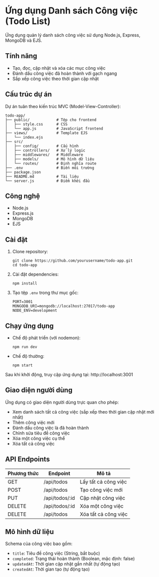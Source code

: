 # Ứng dụng Danh sách Công việc (Todo List)

Ứng dụng quản lý danh sách công việc sử dụng Node.js, Express, MongoDB và EJS.

## Tính năng

- Tạo, đọc, cập nhật và xóa các mục công việc
- Đánh dấu công việc đã hoàn thành với gạch ngang
- Sắp xếp công việc theo thời gian cập nhật

## Cấu trúc dự án

Dự án tuân theo kiến trúc MVC (Model-View-Controller):

```
todo-app/
├── public/            # Tệp cho frontend
│   ├── style.css      # CSS
│   └── app.js         # JavaScript frontend
├── views/             # Template EJS
│   └── index.ejs
├── src/
│   ├── config/        # Cấu hình
│   ├── controllers/   # Xử lý logic
│   ├── middlewares/   # Middleware
│   ├── models/        # Mô hình dữ liệu
│   └── routes/        # Định nghĩa route
├── .env               # Biến môi trường
├── package.json
├── README.md          # Tài liệu
└── server.js          # Điểm khởi đầu
```

## Công nghệ

- Node.js
- Express.js
- MongoDB
- EJS

## Cài đặt

1. Clone repository:

   ```
   git clone https://github.com/yourusername/todo-app.git
   cd todo-app
   ```

2. Cài đặt dependencies:

   ```
   npm install
   ```

3. Tạo tệp `.env` trong thư mục gốc:
   ```
   PORT=3001
   MONGODB_URI=mongodb://localhost:27017/todo-app
   NODE_ENV=development
   ```

## Chạy ứng dụng

- Chế độ phát triển (với nodemon):

  ```
  npm run dev
  ```

- Chế độ thường:
  ```
  npm start
  ```

Sau khi khởi động, truy cập ứng dụng tại: http://localhost:3001

## Giao diện người dùng

Ứng dụng có giao diện người dùng trực quan cho phép:

- Xem danh sách tất cả công việc (sắp xếp theo thời gian cập nhật mới nhất)
- Thêm công việc mới
- Đánh dấu công việc là đã hoàn thành
- Chỉnh sửa tiêu đề công việc
- Xóa một công việc cụ thể
- Xóa tất cả công việc

## API Endpoints

| Phương thức | Endpoint       | Mô tả                |
| ----------- | -------------- | -------------------- |
| GET         | /api/todos     | Lấy tất cả công việc |
| POST        | /api/todos     | Tạo công việc mới    |
| PUT         | /api/todos/:id | Cập nhật công việc   |
| DELETE      | /api/todos/:id | Xóa một công việc    |
| DELETE      | /api/todos     | Xóa tất cả công việc |

## Mô hình dữ liệu

Schema của công việc bao gồm:

- `title`: Tiêu đề công việc (String, bắt buộc)
- `completed`: Trạng thái hoàn thành (Boolean, mặc định: false)
- `updatedAt`: Thời gian cập nhật gần nhất (tự động tạo)
- `createdAt`: Thời gian tạo (tự động tạo)
